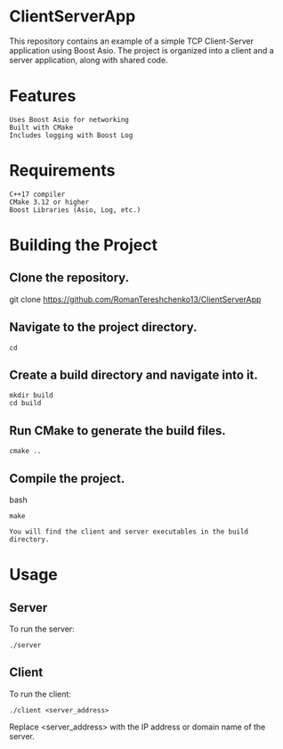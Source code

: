 # ClientServerApp

This repository contains an example of a simple TCP Client-Server application using Boost Asio. The project is organized into a client and a server application, along with shared code.

# Features

    Uses Boost Asio for networking
    Built with CMake
    Includes logging with Boost Log

# Requirements

    C++17 compiler
    CMake 3.12 or higher
    Boost Libraries (Asio, Log, etc.)

# Building the Project

## Clone the repository.

git clone https://github.com/RomanTereshchenko13/ClientServerApp

## Navigate to the project directory.

    cd 

## Create a build directory and navigate into it.

    mkdir build
    cd build

## Run CMake to generate the build files.

    cmake ..

## Compile the project.

bash

    make

    You will find the client and server executables in the build directory.

# Usage

## Server

To run the server:

    ./server

## Client

To run the client:

    ./client <server_address>

Replace <server_address> with the IP address or domain name of the server.
